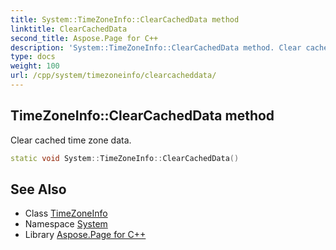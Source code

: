 ```yaml
---
title: System::TimeZoneInfo::ClearCachedData method
linktitle: ClearCachedData
second_title: Aspose.Page for C++
description: 'System::TimeZoneInfo::ClearCachedData method. Clear cached time zone data in C++.'
type: docs
weight: 100
url: /cpp/system/timezoneinfo/clearcacheddata/
---
```

## TimeZoneInfo::ClearCachedData method


Clear cached time zone data.

```cpp
static void System::TimeZoneInfo::ClearCachedData()
```

## See Also

* Class [TimeZoneInfo](../)
* Namespace [System](../../)
* Library [Aspose.Page for C++](../../../)
